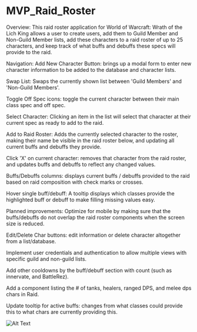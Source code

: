 # MVP_Raid_Roster

Overview:
This raid roster application for World of Warcraft: Wrath of the Lich King allows a user to create users, add them to Guild Member and Non-Guild Member lists, add these characters to a raid roster of up to 25 characters, and keep track of what buffs and debuffs these specs will provide to the raid.

Navigation:
Add New Character Button: brings up a modal form to enter new character information to be added to the database and character lists.

Swap List: Swaps the currently shown list between 'Guild Members' and 'Non-Guild Members'.

Toggle Off Spec icons: toggle the current character between their main class spec and off spec.

Select Character: Clicking an item in the list will select that character at their current spec as ready to add to the raid.

Add to Raid Roster: Adds the currently selected character to the roster, making their name be visible in the raid roster below, and updating all current buffs and debuffs they provide.

Click 'X' on current character: removes that character from the raid roster, and updates buffs and debuffs to reflect any changed values.

Buffs/Debuffs columns: displays current buffs / debuffs provided to the raid based on raid composition with check marks or crosses.

Hover single buff/debuff: A tooltip displays which classes provide the highlighted buff or debuff to make filling missing values easy.


Planned improvements:
Optimize for mobile by making sure that the buffs/debuffs do not overlap the raid roster components when the screen size is reduced.

Edit/Delete Char buttons: edit information or delete character altogether from a list/database.

Implement user credentials and authentication to allow multiple views with specific guild and non-guild lists.

Add other cooldowns by the buff/debuff section with count (such as innervate, and BattleRez).

Add a component listing the # of tanks, healers, ranged DPS, and melee dps chars in Raid.

Update tooltip for active buffs: changes from what classes could provide this to what chars are currently providing this.

![Alt Text](https://giphy.com/embed/p7Hgtn7wdo3EKb53xx)
